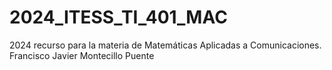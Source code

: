 # 2024_ITESS_TI_401_MAC
2024 recurso para la materia de Matemáticas Aplicadas a Comunicaciones. Francisco Javier Montecillo Puente
